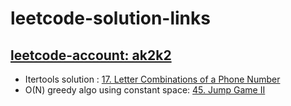 # leetcode-solution-links
## [leetcode-account: ak2k2](https://leetcode.com/ak2k2/)
- Itertools solution : [17. Letter Combinations of a Phone Number](https://leetcode.com/problems/letter-combinations-of-a-phone-number/solutions/3528556/simple-solution-with-cartesian-product/)
- O(N) greedy algo using constant space: [45. Jump Game II](https://leetcode.com/problems/jump-game-ii/solutions/3536103/python-greedy-algorithm-intuitive-solution-in-o-n-time-o-c-space/)
